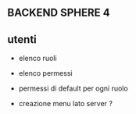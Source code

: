 ## BACKEND SPHERE 4

## utenti
- elenco ruoli

- elenco permessi

- permessi di default per ogni ruolo

- creazione menu lato server ?